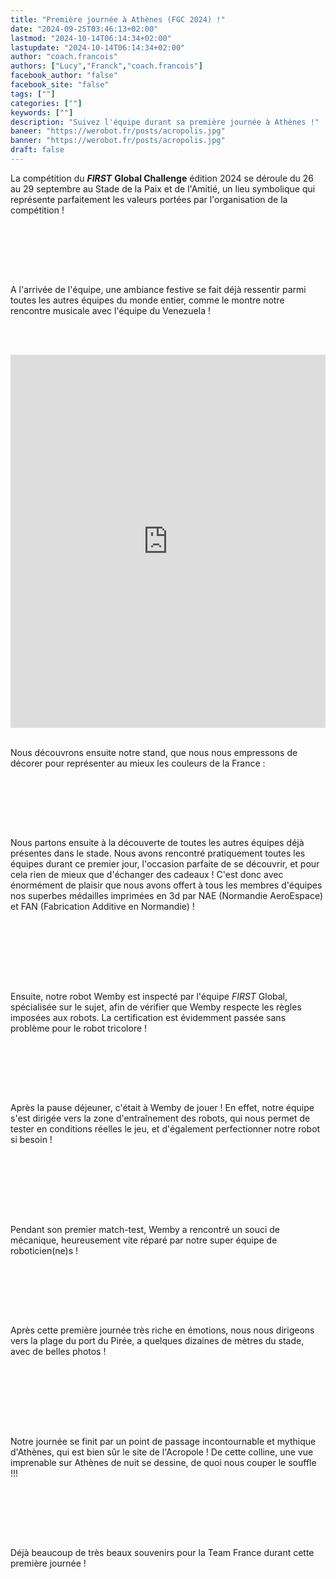 ```yaml
---
title: "Première journée à Athènes (FGC 2024) !"
date: "2024-09-25T03:46:13+02:00"
lastmod: "2024-10-14T06:14:34+02:00"
lastupdate: "2024-10-14T06:14:34+02:00"
author: "coach.francois"
authors: ["Lucy","Franck","coach.francois"]
facebook_author: "false"
facebook_site: "false"
tags: [""]
categories: [""]
keywords: [""]
description: "Suivez l'équipe durant sa première journée à Athènes !"
baneer: "https://werobot.fr/posts/acropolis.jpg"
banner: "https://werobot.fr/posts/acropolis.jpg"
draft: false
---
```

La compétition du ***FIRST*** **Global Challenge** édition 2024 se déroule du 26 au 29 septembre au Stade de la Paix et de l'Amitié, un lieu symbolique qui représente parfaitement les valeurs portées par l'organisation de la compétition !

<br><br>
<center>
<div style="width: 100%; max-width: 700px;">
<img src="https://werobot.fr/posts/stadium.jpg"alt="">
</div>
</center>
<br><br>

A l'arrivée de l'équipe, une ambiance festive se fait déjà ressentir parmi toutes les autres équipes du monde entier, comme le montre notre rencontre musicale avec l'équipe du Venezuela !

<br><br>
<iframe class="youtube-player" width="100%" height="597" src="https://youtube.com/embed/NVu7DVMlx-o?
version=3&amp;rel=1&amp;showsearch=0&amp;showinfo=1&amp;iv_load_policy=1&amp;fs=1&amp;hl=fr-FR&amp;autohide=2&amp;wmode=transparent" allowfullscreen="true" style="border:0;" sandbox="allow-scripts allow-same-origin allow-popups allow-presentation allow-popups-to-escape-sandbox"></iframe>
<br><br>

Nous découvrons ensuite notre stand, que nous nous empressons de décorer pour représenter au mieux les couleurs de la France : 

<br><br>
<center>
<div style="width: 100%; max-width: 700px;">
<img src="https://werobot.fr/posts/stand.jpg" alt="">
</div>
</center>
<br><br>

Nous partons ensuite à la découverte de toutes les autres équipes déjà présentes dans le stade. Nous avons rencontré pratiquement toutes les équipes durant ce premier jour, l'occasion parfaite de se découvrir, et pour cela rien de mieux que d'échanger des cadeaux ! C'est donc avec énormément de plaisir que nous avons offert à tous les membres d'équipes nos superbes médailles imprimées en 3d par NAE (Normandie AeroEspace) et FAN (Fabrication Additive en Normandie) !

<br><br>
<center>
<div style="width: 100%; max-width: 700px;">
<img src="https://werobot.fr/posts/pierremed.jpg" alt="">
</div>
</center>
<br>

<center>
<div style="width: 100%; max-width: 700px;">
<img src="https://werobot.fr/posts/switzerland.jpg" alt="">
</div>
</center>
<br><br>

Ensuite, notre robot Wemby est inspecté par l'équipe <i>FIRST</i> Global, spécialisée sur le sujet, afin de vérifier que Wemby respecte les règles imposées aux robots.
La certification est évidemment passée sans problème pour le robot tricolore ! 

<br><br>
<center>
<div style="width: 100%; max-width: 700px;">
<img src="https://werobot.fr/posts/inspectionj.jpg" alt="">
</div>
</center>
<br><br>

Après la pause déjeuner, c'était à Wemby de jouer ! En effet, notre équipe s'est dirigée vers la zone d'entraînement des robots, qui nous permet de tester en conditions réelles le jeu, et d'également perfectionner notre robot si besoin ! 

<br><br>
<center>
<div style="width: 100%; max-width: 700px;">
<img src="https://werobot.fr/posts/couloir.jpg" alt="">
</div>
</div>
</center>
<br>

<center>
<div style="width: 100%; max-width: 700px;">
<img src="https://werobot.fr/posts/terrain.jpg" alt="">
</div>
</center>
<br><br>

Pendant son premier match-test, Wemby a rencontré un souci de mécanique, heureusement vite réparé par notre super équipe de roboticien(ne)s !

<br><br>
<center>
<div style="width: 100%; max-width: 700px;">
<img src="https://werobot.fr/posts/reparation.jpg" alt="">
</div>
</center>
<br><br>

Après cette première journée très riche en émotions, nous nous dirigeons vers la plage du port du Pirée, a quelques dizaines de mètres du stade, avec de belles photos !

<br><br>
<center>
<div style="width: 100%; max-width: 700px;">
<img src="https://werobot.fr/posts/seagrp.jpg" alt="">
</div>
</center>
<br>

<center>
<div style="width: 100%; max-width: 700px;">
<img src="https://werobot.fr/posts/sea.jpg" alt="">
</div>
</center>
<br><br>

Notre journée se finit par un point de passage incontournable et mythique d'Athènes, qui est bien sûr le site de l'Acropole ! De cette colline, une vue imprenable sur Athènes de nuit se dessine, de quoi nous couper le souffle !!!

<br><br>
<center>
<div style="width: 100%; max-width: 700px;">
<img src="https://werobot.fr/posts/acropolis.jpg" alt="">
</div>
</center>
<br><br>

Déjà beaucoup de très beaux souvenirs pour la Team France durant cette première journée !











